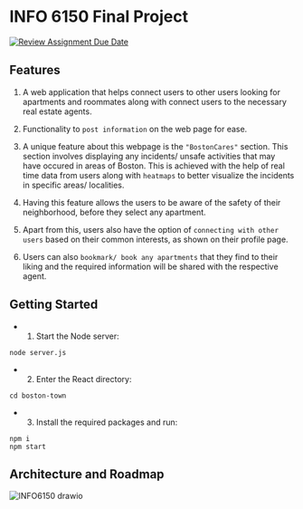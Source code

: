 INFO 6150 Final Project 
=======================

[![Review Assignment Due Date](https://classroom.github.com/assets/deadline-readme-button-24ddc0f5d75046c5622901739e7c5dd533143b0c8e959d652212380cedb1ea36.svg)](https://classroom.github.com/a/OuSBNpwM)

Features
--------
1. A web application that helps connect users to other users looking for apartments and roommates along with connect users to the necessary real estate agents. 

2. Functionality to `post information` on the web page for ease. 

3. A unique feature about this webpage is the `"BostonCares"` section. This section involves displaying any incidents/ unsafe activities that may have occured in areas of Boston. This is achieved with the help of real time data from users along with `heatmaps` to better visualize the incidents in specific areas/ localities.

4. Having this feature allows the users to be aware of the safety of their neighborhood, before they select any apartment. 

5. Apart from this, users also have the option of `connecting with other users` based on their common interests, as shown on their profile page. 

6. Users can also `bookmark/ book any apartments` that they find to their liking and the required information will be shared with the respective agent.

Getting Started
---------------
* 1. Start the Node server:
```
node server.js
```
* 2. Enter the React directory:
```
cd boston-town
```
* 3. Install the required packages and run:
```
npm i
npm start
```

Architecture and Roadmap
-------------------------

![INFO6150 drawio](https://github.com/info-6150-fall-2023/final-project-incident-map/assets/145169519/89b3109b-af9d-4f76-9644-93846e4e51fe)
